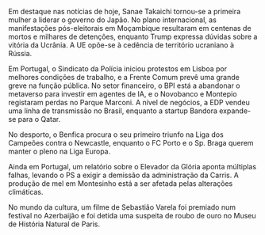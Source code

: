 Em destaque nas notícias de hoje, Sanae Takaichi tornou-se a primeira mulher a liderar o governo do Japão. No plano internacional, as manifestações pós-eleitorais em Moçambique resultaram em centenas de mortos e milhares de detenções, enquanto Trump expressa dúvidas sobre a vitória da Ucrânia. A UE opõe-se à cedência de território ucraniano à Rússia.

Em Portugal, o Sindicato da Polícia iniciou protestos em Lisboa por melhores condições de trabalho, e a Frente Comum prevê uma grande greve na função pública. No setor financeiro, o BPI está a abandonar o metaverso para investir em agentes de IA, e o Novobanco e Montepio registaram perdas no Parque Marconi. A nível de negócios, a EDP vendeu uma linha de transmissão no Brasil, enquanto a startup Bandora expande-se para o Qatar.

No desporto, o Benfica procura o seu primeiro triunfo na Liga dos Campeões contra o Newcastle, enquanto o FC Porto e o Sp. Braga querem manter o pleno na Liga Europa.

Ainda em Portugal, um relatório sobre o Elevador da Glória aponta múltiplas falhas, levando o PS a exigir a demissão da administração da Carris. A produção de mel em Montesinho está a ser afetada pelas alterações climáticas.

No mundo da cultura, um filme de Sebastião Varela foi premiado num festival no Azerbaijão e foi detida uma suspeita de roubo de ouro no Museu de História Natural de Paris.